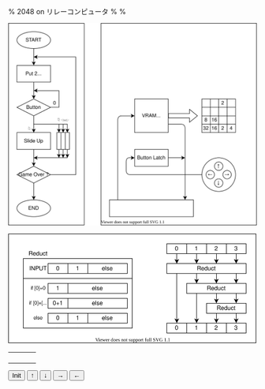 % 2048 on リレーコンピュータ
%
%

![](./algo.drawio.svg)


![](./reduct.drawio.svg)



|                       |                       |                       |                       |
| --------------------- | --------------------- | --------------------- | --------------------- |
| <span id="11"></span> | <span id="12"></span> | <span id="13"></span> | <span id="14"></span> |
| <span id="21"></span> | <span id="22"></span> | <span id="23"></span> | <span id="24"></span> |
| <span id="31"></span> | <span id="32"></span> | <span id="33"></span> | <span id="34"></span> |
| <span id="41"></span> | <span id="42"></span> | <span id="43"></span> | <span id="44"></span> |


<script>
    let board = [[0,0,0,0],[0,0,0,0],[0,0,0,0],[0,0,0,0]];

    function randomPut(){
        var i, j, count=[];
        for(i=0;i<4;i++) for(j=0;j<4;j++) if(board[i][j]===0) count.push([i,j]);
        const k = Math.floor(Math.random()*count.length);
        board[count[k][0]][count[k][1]]=2;
    }

    function show(){
        let i,j;
        for(i=1;i<=4;i++)for(j=1;j<=4;j++)if(board[i-1][j-1]){
            document.getElementById(""+i+j).innerHTML=board[i-1][j-1];
        }
    }

    function reduct(input){
        if(input[0]===0) return input.slice(1);
        else if(input[0]===input[1]) return [input[0]*2, ...input.slice(2)];
        else return input;
    }

    function reductLine(input){
        const out0 = reduct(input);
        const out1 = reduct(out0.slice(1));
        const out2 = reduct(out1.slice(1));
        return [out0[0],out1[0],out2[0],out2[1]];
    }

    function init(){
        board = [[0,0,0,0],[0,0,0,0],[0,0,0,0],[0,0,0,0]];
        randomPut();
        show();
    }

    function up(){
        reductLine(board)
    }

</script>

<button onclick="init()">Init</button>
<button onclick="show()">↑</button>
<button onclick="show()">↓</button>
<button onclick="show()">→</button>
<button onclick="show()">←</button>



